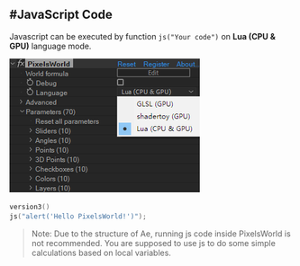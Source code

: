#JavaScript Code
---
Javascript can be executed by function ```js("Your code")``` on **Lua (CPU & GPU)** language mode. 



![LuaMode](LuaMode.png)


```lua:executeJS.lua
version3()
js("alert('Hello PixelsWorld!')");
```

> Note: Due to the structure of Ae, running js code inside PixelsWorld is not recommended. You are supposed to use js to do some simple calculations based on local variables. 